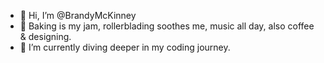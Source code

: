 - 👋 Hi, I’m @BrandyMcKinney
- 👀 Baking is my jam, rollerblading soothes me, music all day, also coffee & designing.
- 🌱 I’m currently diving deeper in my coding journey.


<!---
BrandyMcKinney/BrandyMcKinney is a ✨ special ✨ repository because its `README.md` (this file) appears on your GitHub profile.
You can click the Preview link to take a look at your changes.
--->
